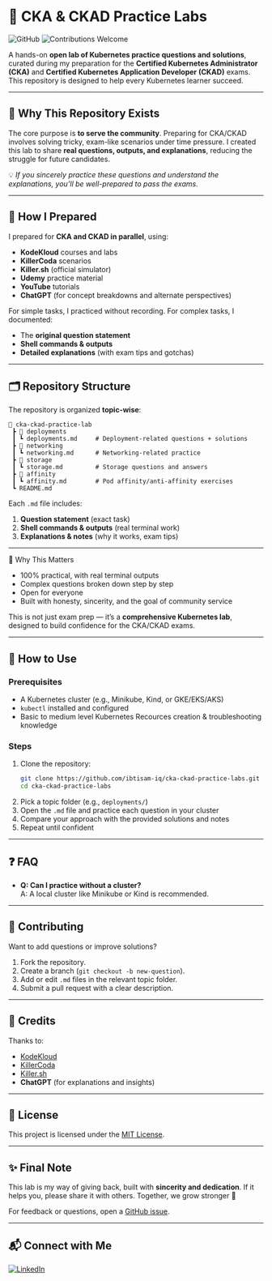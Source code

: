 # 📘 CKA & CKAD Practice Labs

![GitHub](https://img.shields.io/github/license/ibtisam-iq/cka-ckad-practice-labs)
![Contributions Welcome](https://img.shields.io/badge/contributions-welcome-brightgreen)

A hands-on **open lab of Kubernetes practice questions and solutions**, curated during my preparation for the **Certified Kubernetes Administrator (CKA)** and **Certified Kubernetes Application Developer (CKAD)** exams. This repository is designed to help every Kubernetes learner succeed.

---

## 🎯 Why This Repository Exists

The core purpose is **to serve the community**. Preparing for CKA/CKAD involves solving tricky, exam-like scenarios under time pressure. I created this lab to share **real questions, outputs, and explanations**, reducing the struggle for future candidates.

💡 *If you sincerely practice these questions and understand the explanations, you’ll be well-prepared to pass the exams.*

---

## 🔑 How I Prepared

I prepared for **CKA and CKAD in parallel**, using:

* **KodeKloud** courses and labs
* **KillerCoda** scenarios
* **Killer.sh** (official simulator)
* **Udemy** practice material
* **YouTube** tutorials
* **ChatGPT** (for concept breakdowns and alternate perspectives)

For simple tasks, I practiced without recording. For complex tasks, I documented:

* The **original question statement**
* **Shell commands & outputs**
* **Detailed explanations** (with exam tips and gotchas)

---

## 🗂 Repository Structure

The repository is organized **topic-wise**:

```
📂 cka-ckad-practice-lab
 ┣ 📂 deployments
 ┃ ┗ deployments.md     # Deployment-related questions + solutions
 ┣ 📂 networking
 ┃ ┗ networking.md      # Networking-related practice
 ┣ 📂 storage
 ┃ ┗ storage.md         # Storage questions and answers
 ┣ 📂 affinity
 ┃ ┗ affinity.md        # Pod affinity/anti-affinity exercises
 ┗ README.md
```

Each `.md` file includes:

1. **Question statement** (exact task)
2. **Shell commands & outputs** (real terminal work)
3. **Explanations & notes** (why it works, exam tips)

---

🌟 Why This Matters

- 100% practical, with real terminal outputs
- Complex questions broken down step by step
- Open for everyone
- Built with honesty, sincerity, and the goal of community service

This is not just exam prep — it’s a **comprehensive Kubernetes lab**, designed to build confidence for the CKA/CKAD exams.

---

## 🚀 How to Use

### Prerequisites
- A Kubernetes cluster (e.g., Minikube, Kind, or GKE/EKS/AKS)
- `kubectl` installed and configured
- Basic to medium level Kubernetes Recources creation & troubleshooting knowledge

### Steps
1. Clone the repository:
   ```bash
   git clone https://github.com/ibtisam-iq/cka-ckad-practice-labs.git
   cd cka-ckad-practice-labs
   ```
2. Pick a topic folder (e.g., `deployments/`)
3. Open the `.md` file and practice each question in your cluster
4. Compare your approach with the provided solutions and notes
5. Repeat until confident

---

## ❓ FAQ
- **Q: Can I practice without a cluster?**  
  A: A local cluster like Minikube or Kind is recommended.

---

## 🤝 Contributing
Want to add questions or improve solutions?
1. Fork the repository.
2. Create a branch (`git checkout -b new-question`).
3. Add or edit `.md` files in the relevant topic folder.
4. Submit a pull request with a clear description.

---

## 🙏 Credits
Thanks to:

* [KodeKloud](https://kodekloud.com)
* [KillerCoda](https://killercoda.com/)
* [Killer.sh](https://killer.sh)
* **ChatGPT** (for explanations and insights)

---

## 📜 License
This project is licensed under the [MIT License](LICENSE).

---

## ✨ Final Note
This lab is my way of giving back, built with **sincerity and dedication**. If it helps you, please share it with others. Together, we grow stronger 🚀

For feedback or questions, open a [GitHub issue](https://github.com/ibtisam-iq/cka-ckad-practice-labs/issues).

---

## 📬 Connect with Me

<p align="left">
<a href="https://linkedin.com/in/ibtisam-iq" target="blank"><img src="https://img.shields.io/badge/-LinkedIn-%230077B5?style=for-the-badge&logo=linkedin&logoColor=white" alt="LinkedIn" /></a>
</p>
